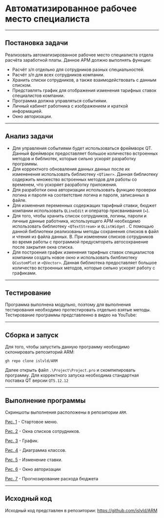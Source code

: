 # Автоматизированное рабочее место специалиста
___
## Постановка задачи
Реализовать автоматизированное рабочее место специалиста отдела расчёта заработной платы.
Данное АРМ должно выполнять функции:
- Расчёт з/п отдельно для сотрудников разных специальностей.
- Расчёт з/п для всех сотрудников компании.
- Хранить списки сотрудников, а также взаимодействовать с данным списком.
- Представлять график для отображения изменения тарифных ставок специалистов компании.
- Программа должна управляться событиями.
- Личный кабинет работника с изображением и краткой информацией.
- Окно авторизации.
___
## Анализ задачи
- Для управления событиями будет использоваться фреймворк QT. Данный фреймворк предоставляет большое количество встроенных методов и библиотек, которые сильно ускорят разработку программы.
- Для корректного обноваления данных данных после их измененения использовать библиотеку ```<QTimer>```. Данная библиотеку содержить множество встроенных методов для работы со временем, что ускоряет разработку приложения.
- Для разработки окна авторизации использовать функцию проверки логина и пароля на соответствие логина и пароля, записанных в файле.
- Для изменения переменных содержащих тарифный ставки, бюджет компании использовать ```QLineEdit``` и оператор присванивания (```=```).
- Для того, чтобы хранить список сотрудников, логины, пароли и личные данные работника, используещего АРМ необходимо использовать библиотеку ```<QTextStream>``` и ```QListWidget``` . С помощью данной библиотеки реализованы методы сохранения списков в файл и чтения из файла данных. В. При изменении списков сотрудников во время работы с программой предусмтореть автосохранение после закрытия окна списка.
- Для построения график изменения тарифных ставок специалистов компании создать новое окно и использовать билблиотеку ```QCustomPlot``` и ```<QVector>```. Данная библиотека предоставляет большое количество встроенных методов, которые сильно ускорят работу с графиками.
___
## Тестирование
Программа выполнена модульно, поэтому для выполнения тестирования необходимо протестировать отдельно взятые методы.
Тестирование программы представленно в видео на YouTube:

___
## Сборка и запуск
Для того, чтобы запустить данную программу необходимо склонировать репозиторий ARM:
```
gh repo clone islvld/ARM
```
Далее открыть файл ```.\Project\Project.pro``` и скомпилировать программу. Для корректного запуска необходима стандартная поставка QT версии ```QT5.12.12```


___
## Выполнение программы
Скриншоты выполнения расположены в репозитории ```ARM```.


[Рис. 1](https://github.com/islvld/ARM/blob/main/ReportsARM/1.JPG) - Стартовое меню.

[Рис. 2](https://github.com/islvld/ARM/blob/main/ReportsARM/2.JPG) - Окна списков сотрудников.

[Рис. 3](https://github.com/islvld/ARM/blob/main/ReportsARM/3.JPG) - График.

[Рис. 4]() - Диаграмма классов.

[Рис. 5](https://github.com/islvld/ARM/blob/main/ReportsARM/5.JPG) - Изменение ставки.

[Рис. 6](https://github.com/islvld/ARM/blob/main/ReportsARM/6.JPG) - Окно авторизации

[Рис. 7](https://github.com/islvld/ARM/blob/main/ReportsARM/7.JPG) - Прогнозирование расхода бюджета
___
## Исходный код

Исходный код представлен в репозитории: https://github.com/islvld/ARM